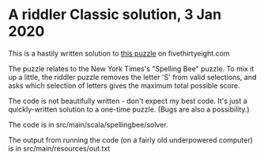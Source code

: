 # A riddler Classic solution, 3 Jan 2020

This is a hastily written solution to [this puzzle](https://fivethirtyeight.com/features/can-you-solve-the-vexing-vexillology/)
on fivethirtyeight.com 

The puzzle relates to the New York Times's "Spelling Bee" puzzle. To mix it up a little, the riddler puzzle removes the
letter 'S' from valid selections, and asks which selection of letters gives the maximum total possible score.

The code is not beautifully written - don't expect my best code. It's just a quickly-written solution to a one-time puzzle.
(Bugs are also a possibility.)

The code is in src/main/scala/spellingbee/solver.

The output from running the code (on a fairly old underpowered computer) is in src/main/resources/out.txt



